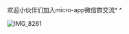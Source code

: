 
欢迎小伙伴们加入micro-app微信群交流^ ^

![IMG_8261](https://github.com/micro-zoe/micro-app/assets/14011130/a04b5f8f-e054-4392-8770-c367919fc9aa)













